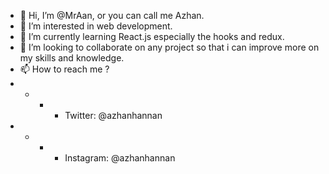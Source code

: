 - 👋 Hi, I’m @MrAan, or you can call me Azhan.
- 👀 I’m interested in web development.
- 🌱 I’m currently learning React.js especially the hooks and redux.
- 💞️ I’m looking to collaborate on any project so that i can improve more on my skills and knowledge.
- 📫 How to reach me ?
- - - - Twitter: @azhanhannan
- - - - Instagram: @azhanhannan
<!---
MrAan/MrAan is a ✨ special ✨ repository because its `README.md` (this file) appears on your GitHub profile.
You can click the Preview link to take a look at your changes.
--->
